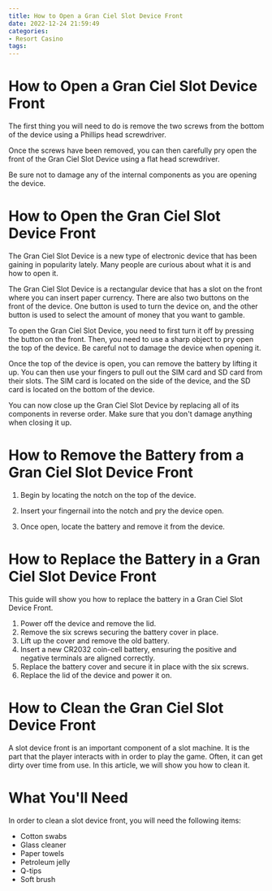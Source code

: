 ```yaml
---
title: How to Open a Gran Ciel Slot Device Front
date: 2022-12-24 21:59:49
categories:
- Resort Casino
tags:
---
```



#  How to Open a Gran Ciel Slot Device Front

The first thing you will need to do is remove the two screws from the bottom of the device using a Phillips head screwdriver.

Once the screws have been removed, you can then carefully pry open the front of the Gran Ciel Slot Device using a flat head screwdriver.

Be sure not to damage any of the internal components as you are opening the device.

#  How to Open the Gran Ciel Slot Device Front 

The Gran Ciel Slot Device is a new type of electronic device that has been gaining in popularity lately. Many people are curious about what it is and how to open it.

The Gran Ciel Slot Device is a rectangular device that has a slot on the front where you can insert paper currency. There are also two buttons on the front of the device. One button is used to turn the device on, and the other button is used to select the amount of money that you want to gamble.

To open the Gran Ciel Slot Device, you need to first turn it off by pressing the button on the front. Then, you need to use a sharp object to pry open the top of the device. Be careful not to damage the device when opening it.

Once the top of the device is open, you can remove the battery by lifting it up. You can then use your fingers to pull out the SIM card and SD card from their slots. The SIM card is located on the side of the device, and the SD card is located on the bottom of the device.

You can now close up the Gran Ciel Slot Device by replacing all of its components in reverse order. Make sure that you don't damage anything when closing it up.

#  How to Remove the Battery from a Gran Ciel Slot Device Front 

1. Begin by locating the notch on the top of the device.

2. Insert your fingernail into the notch and pry the device open.

3. Once open, locate the battery and remove it from the device.

#  How to Replace the Battery in a Gran Ciel Slot Device Front 

This guide will show you how to replace the battery in a Gran Ciel Slot Device Front.

1. Power off the device and remove the lid.
2. Remove the six screws securing the battery cover in place.
3. Lift up the cover and remove the old battery.
4. Insert a new CR2032 coin-cell battery, ensuring the positive and negative terminals are aligned correctly. 
5. Replace the battery cover and secure it in place with the six screws.
6. Replace the lid of the device and power it on.

#  How to Clean the Gran Ciel Slot Device Front

A slot device front is an important component of a slot machine. It is the part that the player interacts with in order to play the game. Often, it can get dirty over time from use. In this article, we will show you how to clean it.

# What You'll Need

In order to clean a slot device front, you will need the following items:

- Cotton swabs
- Glass cleaner
- Paper towels
- Petroleum jelly
- Q-tips
- Soft brush